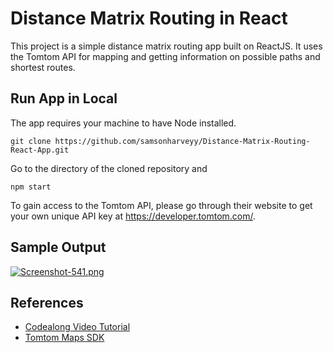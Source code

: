 # Distance Matrix Routing in React 

This project is a simple distance matrix routing app built on ReactJS. It uses the Tomtom API for mapping and getting information on possible paths and shortest routes.  


## Run App in Local

The app requires your machine to have Node installed. 


```
git clone https://github.com/samsonharveyy/Distance-Matrix-Routing-React-App.git
```

Go to the directory of the cloned repository and 

```
npm start
```

To gain access to the Tomtom API, please go through their website to get your own unique API key at https://developer.tomtom.com/.

## Sample Output 
[![Screenshot-541.png](https://i.postimg.cc/nLfkdswF/Screenshot-541.png)](https://postimg.cc/xXgM8d2h)

## References
* [Codealong Video Tutorial](https://www.youtube.com/watch?v=43jfFU4FJZo&t=748s)
* [Tomtom Maps SDK](https://developer.tomtom.com/maps-sdk-web-js/documentation)
